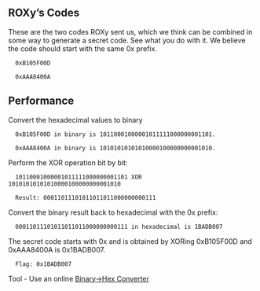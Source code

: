 ## ROXy’s Codes
These are the two codes ROXy sent us, which we think can be combined in some way to generate a secret code. See what you do with it. We believe the code should start with the same 0x prefix.
      
      0xB105F00D
  
      0xAAA8400A

## Performance

Convert the hexadecimal values to binary

      0xB105F00D in binary is 10110001000001011111000000001101.
      
      0xAAA8400A in binary is 10101010101010000100000000001010.

Perform the XOR operation bit by bit:

      10110001000001011111000000001101 XOR 10101010101010000100000000001010

      Result: 00011011101011011011000000000111

Convert the binary result back to hexadecimal with the 0x prefix:

      00011011101011011011000000000111 in hexadecimal is 1BADB007
      
The secret code starts with 0x and is obtained by XORing 0xB105F00D and 0xAAA8400A is 0x1BADB007.

      Flag: 0x1BADB007

Tool - Use an online [Binary→Hex Converter](https://www.rapidtables.com/convert/number/binary-to-hex.html)

